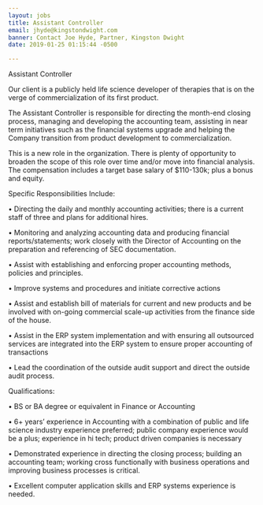 ```yaml
---
layout: jobs
title: Assistant Controller
email: jhyde@kingstondwight.com
banner: Contact Joe Hyde, Partner, Kingston Dwight
date: 2019-01-25 01:15:44 -0500

---
```

Assistant Controller

Our client is a publicly held life science developer of therapies that is on the verge of commercialization of its first product. 

The Assistant Controller is responsible for directing the month-end closing process, managing and developing the accounting team, assisting in near term initiatives such as the financial systems upgrade and helping the Company transition from product development to commercialization.

This is a new role in the organization. There is plenty of opportunity to broaden the scope of this role over time and/or move into financial analysis. The compensation includes a target base salary of $110-130k; plus a bonus and equity.

Specific Responsibilities Include:

•	Directing the daily and monthly accounting activities; there is a current staff of three and plans for additional hires.

•	Monitoring and analyzing accounting data and producing financial reports/statements; work closely with the Director of Accounting on the preparation and referencing of SEC documentation.

•	Assist with establishing and enforcing proper accounting methods, policies and principles.

•	Improve systems and procedures and initiate corrective actions

•	Assist and establish bill of materials for current and new products and be involved with on-going commercial scale-up activities from the finance side of the house.

•	Assist in the ERP system implementation and with ensuring all outsourced services are integrated into the ERP system to ensure proper accounting of transactions

•	Lead the coordination of the outside audit support and direct the outside audit process.

Qualifications: 

•	BS or BA degree or equivalent in Finance or Accounting

•	6+ years’ experience in Accounting with a combination of public and life science industry experience preferred; public company experience would be a plus;  experience in hi tech; product driven companies is necessary

•	Demonstrated experience in directing the closing process; building an accounting team; working cross functionally with business operations and improving business processes is critical.

•	Excellent computer application skills and ERP systems experience is needed.